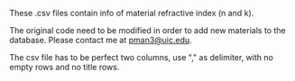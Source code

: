 These .csv files contain info of material refractive index (n and k). 

The original code need to be modified in order to add new materials to the database. Please contact me at pman3@uic.edu.  

The csv file has to be perfect two columns, use "," as delimiter, with no empty rows and no title rows. 
